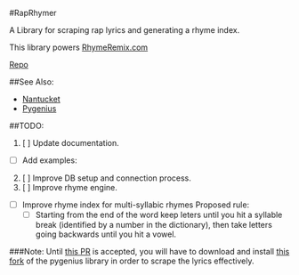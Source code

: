 #RapRhymer

A Library for scraping rap lyrics and generating a rhyme index. 

This library powers [RhymeRemix.com](http://www.rhymeremix.com/) 

[Repo](https://github.com/mikekaminsky/rhymeremix)

##See Also:
* [Nantucket](https://github.com/DanielleSucher/Nantucket)
* [Pygenius](https://github.com/rouxpz/pygenius)

##TODO:
1. [ ] Update documentation.
  * [ ] Add examples:
2. [ ] Improve DB setup and connection process. 
3. [ ] Improve rhyme engine.
  * [ ] Improve rhyme index for multi-syllabic rhymes Proposed rule:
    * [ ] Starting from the end of the word keep leters until you hit a syllable break (identified by a number in the dictionary), then take letters going backwards until you hit a vowel. 

###Note:
Until [this PR](https://github.com/rouxpz/pygenius/pull/3) is accepted, you will have to download and install [this fork](https://github.com/mikekaminsky/pygenius) of the pygenius library in order to scrape the lyrics effectively.
